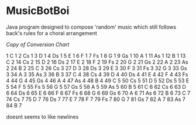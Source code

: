 # MusicBotBoi
Java program designed to compose 'random' music which still follows back's rules for a choral arrangement

*Copy of Conversion Chart*

1		C	1
2		Cs	1
3		D	1
4		Ds	1
5		E	1
6		F	1
7		Fs	1
8		G	1
9		Gs	1
10		A	1
11		As	1
12		B	1
13		C	2
14		Cs	2
15		D	2
16		Ds	2
17		E	2
18		F	2
19		Fs	2
20		G	2
21		Gs	2
22		A	2
23		As	2
24		B	2
25		C	3
26		Cs	3
27		D	3
28		Ds	3
29		E	3
30		F	3
31		Fs	3
32		G	3
33		Gs	3
34		A	3
35		As	3
36		B	3
37		C	4
38		Cs	4
39		D	4
40		Ds	4
41		E	4
42		F	4
43		Fs	4
44		G	4
45		Gs	4
46		A	4
47		As	4
48		B	4
49		C	5
50		Cs	5
51		D	5
52		Ds	5
53		E	5
54		F	5
55		Fs	5
56		G	5
57		Gs	5
58		A	5
59		As	5
60		B	5
61		C	6
62		Cs	6
63		D	6
64		Ds	6
65		E	6
66		F	6
67		Fs	6
68		G	6
69		Gs	6
70		A	6
71		As	6
72		B	6
73		C	7
74		Cs	7
75		D	7
76		Ds	7
77		E	7
78		F	7
79		Fs	7
80		G	7
81		Gs	7
82		A	7
83		As	7
84		B	7

doesnt seems to like newlines
